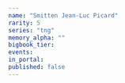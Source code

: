 ```yaml
---
name: "Smitten Jean-Luc Picard"
rarity: 5
series: "tng"
memory_alpha: ""
bigbook_tier:
events:
in_portal:
published: false
---
```

